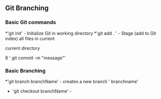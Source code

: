 ## Git Branching

### Basic Git commands
*'git init' - Initialize Git in working directory
*'git add . ' - Stage (add to Git index) all files in current

current directory

8 ' git commit -m "message"'


### Basic Branching

*'git branch branchName' - creates a new branch ' branchname'
* 'git checkout branchName' -
